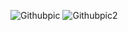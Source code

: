 ![Githubpic](https://github.com/Ayakcm/CsRealmFinal/assets/155644226/bfd6a38f-b764-4ca1-a47e-2bba6ef0e6be) 
![Githubpic2](https://github.com/Ayakcm/CsRealmFinal/assets/155644226/b5869ebb-e668-4ea6-8483-131028575695) 
